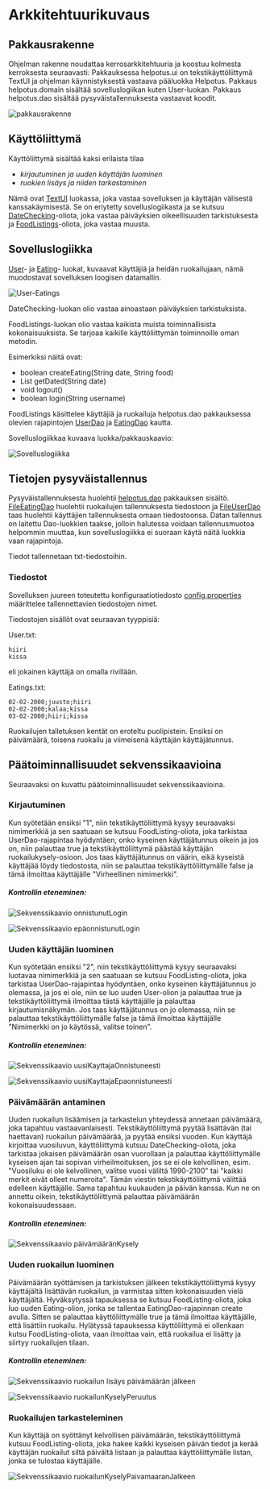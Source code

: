 # Arkkitehtuurikuvaus

## Pakkausrakenne

Ohjelman rakenne noudattaa kerrosarkkitehtuuria ja koostuu kolmesta kerroksesta seuraavasti:
Pakkauksessa helpotus.ui on tekstikäyttöliittymä TextUI ja ohjelman käynnistyksestä vastaava pääluokka Helpotus. Pakkaus helpotus.domain sisältää sovelluslogiikan kuten User-luokan. Pakkaus helpotus.dao sisältää pysyväistallennuksesta vastaavat koodit.

![pakkausrakenne](https://user-images.githubusercontent.com/74470219/118138849-75469080-b40f-11eb-90bb-0ba304487212.jpeg)

## Käyttöliittymä

Käyttöliittymä sisältää kaksi erilaista tilaa
* *kirjautuminen ja uuden käyttäjän luominen*
* *ruokien lisäys ja niiden tarkastaminen*

Nämä ovat [TextUI](https://github.com/KilpiV/ot-harjoitustyo/blob/master/Helpotus/src/main/java/helpotus/ui/TextUI.java) luokassa, joka vastaa sovelluksen ja käyttäjän välisestä kanssakäymisestä. Se on eriytetty sovelluslogiikasta ja se kutsuu [DateChecking](https://github.com/KilpiV/ot-harjoitustyo/blob/master/Helpotus/src/main/java/helpotus/domain/DateChecking.java)-oliota, joka vastaa päiväyksien oikeellisuuden tarkistuksesta ja [FoodListings](https://github.com/KilpiV/ot-harjoitustyo/blob/master/Helpotus/src/main/java/helpotus/domain/FoodListings.java)-oliota, joka vastaa muusta.

## Sovelluslogiikka

[User](https://github.com/KilpiV/ot-harjoitustyo/blob/master/Helpotus/src/main/java/helpotus/domain/User.java)- ja [Eating](https://github.com/KilpiV/ot-harjoitustyo/blob/master/Helpotus/src/main/java/helpotus/domain/Eating.java)- luokat, kuvaavat käyttäjiä ja heidän ruokailujaan, nämä muodostavat sovelluksen loogisen datamallin.

![User-Eatings](https://user-images.githubusercontent.com/74470219/118142990-90b39a80-b413-11eb-88ef-c71d6e485e1f.JPG)

DateChecking-luokan olio vastaa ainoastaan päiväyksien tarkistuksista.

FoodListings-luokan olio vastaa kaikista muista toiminnallisista kokonaisuuksista. Se tarjoaa kaikille käyttöliittymän toiminnoille oman metodin. 

Esimerkiksi näitä ovat:
 * boolean createEating(String date, String food)
 * List getDated(String date)
 * void logout()
 * boolean login(String username)
 
FoodListings käsittelee käyttäjiä ja ruokailuja helpotus.dao pakkauksessa olevien rajapintojen [UserDao](https://github.com/KilpiV/ot-harjoitustyo/blob/master/Helpotus/src/main/java/helpotus/dao/UserDao.java) ja [EatingDao](https://github.com/KilpiV/ot-harjoitustyo/blob/master/Helpotus/src/main/java/helpotus/dao/EatingDao.java) kautta.

Sovelluslogiikkaa kuvaava luokka/pakkauskaavio:

![Sovelluslogiikka](https://user-images.githubusercontent.com/74470219/118139201-cce4fc00-b40f-11eb-91ae-065238538e11.JPG)

## Tietojen pysyväistallennus

Pysyväistallennuksesta huolehtii [helpotus.dao](https://github.com/KilpiV/ot-harjoitustyo/tree/master/Helpotus/src/main/java/helpotus/dao) pakkauksen sisältö. [FileEatingDao](https://github.com/KilpiV/ot-harjoitustyo/tree/master/Helpotus/src/main/java/helpotus/dao/FileEatingDao) huolehtii ruokailujen tallennuksesta tiedostoon ja [FileUserDao](https://github.com/KilpiV/ot-harjoitustyo/tree/master/Helpotus/src/main/java/helpotus/dao/FileUserDao) taas huolehtii käyttäjien tallennuksesta omaan tiedostoonsa.
Datan tallennus on laitettu Dao-luokkien taakse, jolloin halutessa voidaan tallennusmuotoa helpommin muuttaa, kun sovelluslogiikka ei suoraan käytä näitä luokkia vaan rajapintoja.

Tiedot tallennetaan txt-tiedostoihin.

### Tiedostot
Sovelluksen juureen toteutettu konfiguraatiotiedosto [config.properties](https://github.com/KilpiV/ot-harjoitustyo/blob/master/Helpotus/config.properties) määrittelee tallennettavien tiedostojen nimet.

Tiedostojen sisällöt ovat seuraavan tyyppisiä:

User.txt:
```
hiiri
kissa
```
eli jokainen käyttäjä on omalla rivillään.

Eatings.txt:
```
02-02-2000;juusto;hiiri
02-02-2000;kalaa;kissa
03-02-2000;hiiri;kissa
```
Ruokailujen talletuksen kentät on eroteltu puolipistein. Ensiksi on päivämäärä, toisena ruokailu ja viimeisenä käyttäjän käyttäjätunnus.

## Päätoiminnallisuudet sekvenssikaavioina

Seuraavaksi on kuvattu päätoiminnallisuudet sekvenssikaavioina.

### Kirjautuminen

Kun syötetään ensiksi "1", niin tekstikäyttöliittymä kysyy seuraavaksi nimimerkkiä ja sen saatuaan se kutsuu FoodListing-oliota, joka tarkistaa UserDao-rajapintaa hyödyntäen, onko kyseinen käyttäjätunnus oikein ja jos on, niin palauttaa true ja tekstikäyttöliittymä päästää käyttäjän ruokailukysely-osioon. Jos taas käyttäjätunnus on väärin, eikä kyseistä käyttäjää löydy tiedostosta, niin se palauttaa tekstikäyttöliittymälle false ja tämä ilmoittaa käyttäjälle "Virheellinen nimimerkki".

##### Kontrollin eteneminen:

![Sekvenssikaavio onnistunutLogin](https://user-images.githubusercontent.com/74470219/118138915-898a8d80-b40f-11eb-9a09-a65549b98035.JPG)

![Sekvenssikaavio epäonnistunutLogin](https://user-images.githubusercontent.com/74470219/118138879-7f688f00-b40f-11eb-8ce4-16071e8b22b2.JPG)


### Uuden käyttäjän luominen

Kun syötetään ensiksi "2", niin tekstikäyttöliittymä kysyy seuraavaksi luotavaa nimimerkkiä ja sen saatuaan se kutsuu FoodListing-oliota, joka tarkistaa UserDao-rajapintaa hyödyntäen, onko kyseinen käyttäjätunnus jo olemassa, ja jos ei ole, niin se luo uuden User-olion ja palauttaa true ja tekstikäyttöliittymä ilmoittaa tästä käyttäjälle ja palauttaa kirjautumisnäkymän. Jos taas käyttäjätunnus on jo olemassa, niin se palauttaa tekstikäyttöliittymälle false ja tämä ilmoittaa käyttäjälle "Nimimerkki on jo käytössä, valitse toinen".

##### Kontrollin eteneminen:

![Sekvenssikaavio uusiKayttajaOnnistuneesti](https://user-images.githubusercontent.com/74470219/118139133-bd65b300-b40f-11eb-8a98-f1c99c93290b.JPG)

![Sekvenssikaavio uusiKayttajaEpaonnistuneesti](https://user-images.githubusercontent.com/74470219/118139127-ba6ac280-b40f-11eb-9966-202b1d5768f9.JPG)


### Päivämäärän antaminen

Uuden ruokailun lisäämisen ja tarkastelun yhteydessä annetaan päivämäärä, joka tapahtuu vastaavanlaisesti.
Tekstikäyttöliittymä pyytää lisättävän (tai haettavan) ruokailun päivämäärää, ja pyytää ensiksi vuoden. Kun käyttäjä kirjoittaa vuosiluvun, käyttöliittymä kutsuu DateChecking-oliota, joka tarkistaa jokaisen päivämäärän osan vuorollaan ja palauttaa käyttöliittymälle kyseisen ajan tai sopivan virheilmoituksen, jos se ei ole kelvollinen, esim. "Vuosiluku ei ole kelvollinen, valitse vuosi väliltä 1990-2100" tai "kaikki merkit eivät olleet numeroita". Tämän viestin tekstikäyttöliittymä välittää edelleen käyttäjälle. Sama tapahtuu kuukauden ja päivän kanssa. Kun ne on annettu oikein, tekstikäyttöliittymä palauttaa päivämäärän kokonaisuudessaan.

##### Kontrollin eteneminen:

![Sekvenssikaavio päivämääränKysely](https://user-images.githubusercontent.com/74470219/118138945-927b5f00-b40f-11eb-9282-6e8ee9bc75ed.JPG)


### Uuden ruokailun luominen

Päivämäärän syöttämisen ja tarkistuksen jälkeen tekstikäyttöliittymä kysyy käyttäjältä lisättävän ruokailun, ja varmistaa sitten kokonaisuuden vielä käyttäjältä. Hyväksytyssä tapauksessa se kutsuu FoodListing-oliota, joka luo uuden Eating-olion, jonka se tallentaa EatingDao-rajapinnan create avulla. Sitten se palauttaa käyttöliittymälle true ja tämä ilmoittaa käyttäjälle, että lisättiin ruokailu. Hylätyssä tapauksessa käyttöliittymä ei ollenkaan kutsu FoodListing-oliota, vaan ilmoittaa vain, että ruokailua ei lisätty ja siirtyy ruokailujen tilaan.

##### Kontrollin eteneminen:

![Sekvenssikaavio ruokailun lisäys päivämäärän jälkeen](https://user-images.githubusercontent.com/74470219/118139078-ae7f0080-b40f-11eb-9464-a267a7b99650.JPG)

![Sekvenssikaavio ruokailunKyselyPeruutus](https://user-images.githubusercontent.com/74470219/118139060-aaeb7980-b40f-11eb-9ef5-ab7a24f86594.JPG)


### Ruokailujen tarkasteleminen

Kun käyttäjä on syöttänyt kelvollisen päivämäärän, tekstikäyttöliittymä kutsuu FoodListing-oliota, joka hakee kaikki kyseisen päivän tiedot ja kerää käyttäjän ruokailut siltä päivältä listaan ja palauttaa käyttöliittymälle listan, jonka se tulostaa käyttäjälle.

![Sekvenssikaavio ruokailunKyselyPaivamaaranJalkeen](https://user-images.githubusercontent.com/74470219/118138993-9c9d5d80-b40f-11eb-9bef-db0abdd8e693.JPG)

